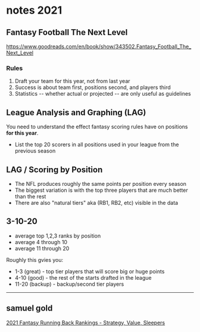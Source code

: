 # notes 2021

## Fantasy Football The Next Level

https://www.goodreads.com/en/book/show/343502.Fantasy_Football_The_Next_Level

### Rules

1. Draft your team for this year, not from last year
2. Success is about team first, positions second, and players third
3. Statistics -- whether actual or projected -- are only useful as guidelines

## League Analysis and Graphing (LAG)

You need to understand the effect fantasy scoring rules have on positions **for this year**.

* List the top 20 scorers in all positions used in your league from the previous season

## LAG / Scoring by Position

* The NFL produces roughly the same points per position every season
* The biggest variation is with the top three players that are much better than the rest
* There are also "natural tiers" aka (RB1, RB2, etc) visible in the data

## 3-10-20

* average top 1,2,3 ranks by position
* average 4 through 10
* average 11 through 20

Roughly this gvies you:

* 1-3 (great) - top tier players that will score big or huge points
* 4-10 (good) - the rest of the starts drafted in the league
* 11-20 (backup) - backup/second tier players

----------

## samuel gold

[2021 Fantasy Running Back Rankings - Strategy, Value, Sleepers](https://www.youtube.com/watch?v=I2h6m5lfx7o)
